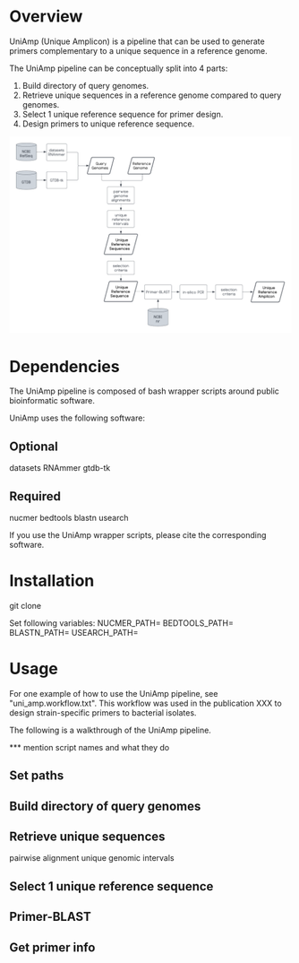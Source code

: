 # Overview
UniAmp (Unique Amplicon) is a pipeline that can be used to generate primers complementary to a unique sequence in a reference genome.


The UniAmp pipeline can be conceptually split into 4 parts:
1. Build directory of query genomes.
2. Retrieve unique sequences in a reference genome compared to query genomes.
3. Select 1 unique reference sequence for primer design.
4. Design primers to unique reference sequence.


![UniAmp](https://github.com/kenscripts/UniAmp/blob/main/UniAmp.v2.png)


# Dependencies
The UniAmp pipeline is composed of bash wrapper scripts around public bioinformatic software. 

UniAmp uses the following software:
## Optional
datasets
RNAmmer
gtdb-tk

## Required
nucmer
bedtools
blastn
usearch

If you use the UniAmp wrapper scripts, please cite the corresponding software.


# Installation
git clone

Set following variables:
NUCMER_PATH=
BEDTOOLS_PATH=
BLASTN_PATH=
USEARCH_PATH=


# Usage
For one example of how to use the UniAmp pipeline, see "uni_amp.workflow.txt". This workflow was used in the publication XXX to design strain-specific primers to bacterial isolates.

The following is a walkthrough of the UniAmp pipeline.


*** mention script names and what they do
## Set paths
## Build directory of query genomes
## Retrieve unique sequences
pairwise alignment
unique genomic intervals
## Select 1 unique reference sequence
## Primer-BLAST
## Get primer info
